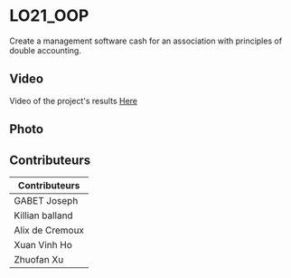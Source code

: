 # LO21_OOP  

Create a management software cash for an association with principles of double accounting.  

## Video  

Video of the project's results [Here](https://youtu.be/vLR5NvTTAHc)

## Photo



## Contributeurs  

|Contributeurs|
|----------| 
|GABET Joseph|
|Killian balland|
|Alix de Cremoux|
|Xuan Vinh Ho|
|Zhuofan Xu|  




